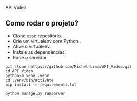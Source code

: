 
API Video

## Como rodar o projeto?

* Clone esse repositório.
* Crie um virtualenv com Python .
* Ative o virtualenv.
* Instale as dependências.
* Rode o servidor
```
git clone hhttps://github.com/Michel-Lima/API_Video.git
cd API_Video
python-m venv .venv
cd .venv/bin/activate
pip install -r requirements.txt
 
python manage.py runserver
```
 
      
 
